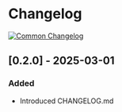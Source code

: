 # Changelog
[![Common Changelog](https://common-changelog.org/badge.svg)](https://common-changelog.org)

## [0.2.0] - 2025-03-01

### Added

- Introduced CHANGELOG.md
